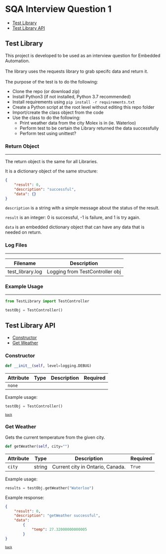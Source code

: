 # SQA Interview Question 1

* [Test Library](#test-library)
* [Test Library API](#test-library-api)

<a name="test-library"></a>

## Test Library

This project is developed to be used as an interview question for Embedded Automation.<br/><br/>
The library uses the requests library to grab specifc data and return it.<br/><br/>
The purpose of the test is to do the following:

* Clone the repo (or download zip)
* Install Python3 (if not installed, Python 3.7 recommended)
* Install requirements using `pip install -r requirements.txt`
* Create a Python script at the root level without editing this repo folder
* Import/create the class object from the code
* Use the class to do the following:
    * Print weather data from the city Molex is in (ie. Waterloo)
    * Perform test to be certain the Library returned the data successfully
    * Perform test using unittest?

### Return Object

---

The return object is the same for all Libraries. 

It is a dictionary object of the same structure:

```json
{
    "result": 0,
    "description": "successful",
    "data": {}
}
```

`description` is a string with a simple message about the status of the result.

`result` is an integer: 0 is successful, -1 is failure, and 1 is try again.

`data` is an embedded dictionary object that can have any data that is needed on return.


### Log Files

---

| Filename | Description | 
| --- | --- |
| test_library.log | Logging from TestController obj |

### Example Usage

---

```python
from TestLibrary import TestController

testObj = TestController()
```

<a name="test-library-api"></a>

## Test Library API

* [Constructor](#constructor)
* [Get Weather](#get-weather)

<a name="constructor"></a>

### Constructor

```python
def __init__(self, level=logging.DEBUG)
```

| Attribute | Type | Description | Required |
| --- | --- | --- | --- |
| `none` |  |  |  |

Example usage:

```python
testObj = TestController()
```

<sub><sup>[back](#test-library-api)</sup></sub>

<a name="get-weather"></a>

### Get Weather

Gets the current temperature from the given city.

```python
def getWeather(self, city="")
```
| Attribute | Type | Description | Required |
| --- | --- | --- | --- |
| `city` | string | Current city in Ontario, Canada. | `True` |

Example usage:

```python
results = testObj.getWeather("Waterloo")
```

Example response:

```json
{
	"result": 0, 
	"description": "getWeather successful", 
	"data": 
		{
			"temp": 27.32000000000005
		}
}
```

<sub><sup>[back](#test-library-api)</sup></sub>
